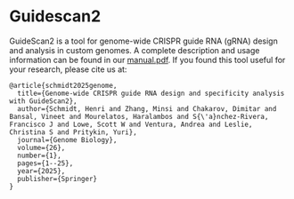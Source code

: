 # Guidescan2

GuideScan2 is a tool for genome-wide CRISPR guide RNA (gRNA) design
and analysis in custom genomes. A complete description and usage
information can be found in our [manual.pdf](manual/manual.pdf). If
you found this tool useful for your research, please cite us at:

```
@article{schmidt2025genome,
  title={Genome-wide CRISPR guide RNA design and specificity analysis with GuideScan2},
  author={Schmidt, Henri and Zhang, Minsi and Chakarov, Dimitar and Bansal, Vineet and Mourelatos, Haralambos and S{\'a}nchez-Rivera, Francisco J and Lowe, Scott W and Ventura, Andrea and Leslie, Christina S and Pritykin, Yuri},
  journal={Genome Biology},
  volume={26},
  number={1},
  pages={1--25},
  year={2025},
  publisher={Springer}
}
```
